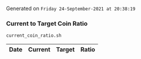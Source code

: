 Generated on `Friday 24-September-2021 at 20:38:19`

### Current to Target Coin Ratio
`current_coin_ratio.sh`

Date|Current|Target|Ratio
---|---|---|---
